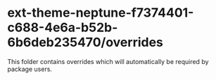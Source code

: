 # ext-theme-neptune-f7374401-c688-4e6a-b52b-6b6deb235470/overrides

This folder contains overrides which will automatically be required by package users.
